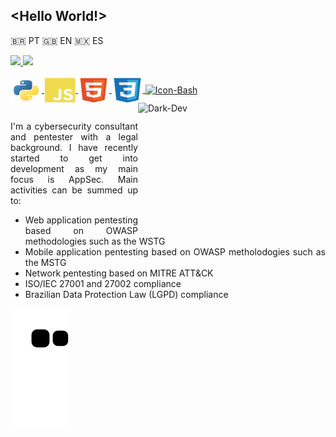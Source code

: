 ## <Hello World!>

🇧🇷 PT 🇬🇧 EN 🇲🇽 ES

 <a href="https://github.com/julio-cfa">
  <img height="150em" src="https://github-readme-stats.vercel.app/api?username=julio-cfa&show_icons=true&theme=dark&include_all_commits=true&count_private=true"/>
  <img height="150em" src="https://github-readme-stats.vercel.app/api/top-langs/?username=julio-cfa&layout=compact&langs_count=7&theme=dark"/>
</div>
<div style="display: inline_block"><br>
  <img align="center" alt="Icon-Python" height="40" width="50" src="https://raw.githubusercontent.com/devicons/devicon/master/icons/python/python-original.svg">
  <img align="center" alt="Icon-Js" height="40" width="50" src="https://raw.githubusercontent.com/devicons/devicon/master/icons/javascript/javascript-plain.svg">
  <img align="center" alt="Icon-HTML" height="40" width="50" src="https://raw.githubusercontent.com/devicons/devicon/master/icons/html5/html5-original.svg">
  <img align="center" alt="Icon-CSS" height="40" width="50" src="https://raw.githubusercontent.com/devicons/devicon/master/icons/css3/css3-original.svg">
  <img align="center" alt="Icon-Bash" height="40" width="40" src="https://cdn3.brettterpstra.com/uploads/2015/02/terminal-longshadow.png">
  <!-- <img align="right" height="250px" width="250px" alt="Rafa-yoda" src="https://media0.giphy.com/media/L8K62iTDkzGX6/giphy.gif"> -->
  <img align="right" height="200px" width="300px" alt="Dark-Dev" src="https://cdn.dribbble.com/users/2131993/screenshots/4948736/thoughtworks-gif_dribbble.gif">
</a> </div>

 ##
 
 <div align="justify">
 I'm a cybersecurity consultant and pentester with a legal background. I have recently started to get into development as my main focus is AppSec. Main activities can be summed up to:
 <p></p>
 <ul>
  <li>Web application pentesting based on OWASP methodologies such as the WSTG</li>
  <li>Mobile application pentesting based on OWASP metholodogies such as the MSTG</li>
  <li>Network pentesting based on MITRE ATT&CK</li>
  <li>ISO/IEC 27001 and 27002 compliance</li>
  <li>Brazilian Data Protection Law (LGPD) compliance</li>
 </ul>
</div>

![Snake animation](https://github.com/julio-cfa/julio-cfa/blob/output/github-contribution-grid-snake.svg)
